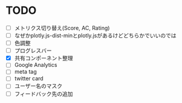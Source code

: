 # TODO

- [ ] メトリクス切り替え(Score, AC, Rating)
- [ ] なぜかplotly.js-dist-minとplotly.jsがあるけどどちらかでいいのでは
- [ ] 色調整
- [ ] プログレスバー
- [x] 共有コンポーネント整理
- [ ] Google Analytics
- [ ] meta tag
- [ ] twitter card
- [ ] ユーザー名のマスク
- [ ] フィードバック先の追加
